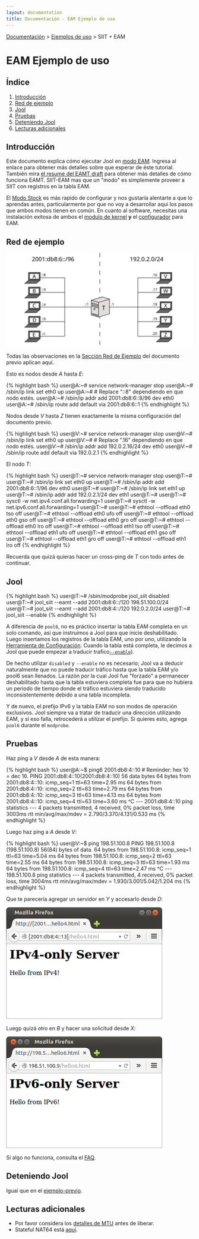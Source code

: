 ```yaml
---
layout: documentation
title: Documentación - EAM Ejemplo de uso
---
```


[Documentación](esp-doc-index.html) > [Ejemplos de uso](esp-doc-index.html#ejemplos-de-uso) > SIIT + EAM

# EAM Ejemplo de uso

## Índice

1. [Introducción](#introduccion)
2. [Red de ejemplo](#red-de-ejemplo)
3. [Jool](#jool)
4. [Pruebas](#pruebas)
5. [Deteniendo Jool](#deteniendo-jool)
6. [Lecturas adicionales](#lecturas-adicionales)

## Introducción

Este documento explica cómo ejecutar Jool en [modo EAM](esp-intro-nat64.html#siit-con-eam). Ingresa al enlace para obtener más detalles sobre que esperar de éste tutorial. También mira [el resume del EAMT draft](esp-misc-eamt.html) para obtener más detalles de cómo funciona EAMT. SIIT-EAM mas que un "modo" es simplemente proveer a SIIT con registros en la tabla EAM.

El [Modo Stock](esp-mod-run-vanilla.html) es más rapido de configurar y nos gustaría alentarte a que lo aprendas antes,  particularmente por que no voy a desarrollar aqui los pasos que ambos modos tienen en común. En cuanto al software, necesitas una instalación exitosa de ambos el [modulo de kernel](esp-mod-install.html) **y** el [configurador](esp-usr-install.html) para EAM.

## Red de ejemplo

![Figure 1 - Red de ejemplo](images/network/eam.svg)

Todas las observaciones en la [Sección Red de Ejemplo](esp-mod-run-vanilla.html#red-de-ejemplo) del documento previo aplican aquí.

Esto es nodos desde _A_ hasta _E_:

{% highlight bash %}
user@A:~# service network-manager stop
user@A:~# /sbin/ip link set eth0 up
user@A:~# # Replace "::8" dependiendo en que nodo estés.
user@A:~# /sbin/ip addr add 2001:db8:6::8/96 dev eth0
user@A:~# /sbin/ip route add default via 2001:db8:6::1
{% endhighlight %}

Nodos desde _V_ hasta _Z_ tienen exactamente la misma configuración del documento previo.

{% highlight bash %}
user@V:~# service network-manager stop
user@V:~# /sbin/ip link set eth0 up
user@V:~# # Replace ".16" dependiendo en que nodo estés.
user@V:~# /sbin/ip addr add 192.0.2.16/24 dev eth0
user@V:~# /sbin/ip route add default via 192.0.2.1
{% endhighlight %}

El nodo _T_:

{% highlight bash %}
user@T:~# service network-manager stop
user@T:~# 
user@T:~# /sbin/ip link set eth0 up
user@T:~# /sbin/ip addr add 2001:db8:6::1/96 dev eth0
user@T:~# 
user@T:~# /sbin/ip link set eth1 up
user@T:~# /sbin/ip addr add 192.0.2.1/24 dev eth1
user@T:~# 
user@T:~# sysctl -w net.ipv4.conf.all.forwarding=1
user@T:~# sysctl -w net.ipv6.conf.all.forwarding=1
user@T:~# 
user@T:~# ethtool --offload eth0 tso off
user@T:~# ethtool --offload eth0 ufo off
user@T:~# ethtool --offload eth0 gso off
user@T:~# ethtool --offload eth0 gro off
user@T:~# ethtool --offload eth0 lro off
user@T:~# ethtool --offload eth1 tso off
user@T:~# ethtool --offload eth1 ufo off
user@T:~# ethtool --offload eth1 gso off
user@T:~# ethtool --offload eth1 gro off
user@T:~# ethtool --offload eth1 lro off
{% endhighlight %}

Recuerda que quizá quieras hacer un cross-ping de _T_ con todo antes de continuar.

## Jool

{% highlight bash %}
user@T:~# /sbin/modprobe jool_siit disabled
user@T:~# jool_siit --eamt --add 2001:db8:6::/120 198.51.100.0/24
user@T:~# jool_siit --eamt --add 2001:db8:4::/120 192.0.2.0/24
user@T:~# jool_siit --enable
{% endhighlight %}

A diferencia de `pool6`, no es práctico insertar la tabla EAM completa en un solo comando, asi que instruimos a Jool para que inicie deshabilitado. Luego insertamos los registros de la tabla EAM, uno por uno, utilizando la [Herramienta de Configuración](esp-usr-flags-eamt.html). Cuando la tabla está completa, le decimos a Jool que puede empezar a traducir trafico[`--enable`](esp-usr-flags-global.html#enable---disable)).

De hecho utilizar `disabled` y `--enable` no es necesario; Jool va a deducir naturalmente que no puede traducir tráfico hasta que la tabla EAM y/o pool6 sean llenados. La razón por la cual Jool fue "forzado" a permanecer deshabilitado hasta que la tabla estuviera completa fue para que no hubiera un periodo de tiempo donde el tráfico estuviera siendo traducido inconsistentemente debido a una tabla incompleta.

Y de nuevo, el prefijo IPv6 y la tabla EAM no son modos de operación exclusivos. Jool siempre va a tratar de traducir una dirección utilizando EAM, y si eso falla, retrocederá a utilizar el prefijo. Si quieres esto, agrega `pool6` durante el `modprobe`.

## Pruebas

Haz ping a _V_ desde _A_ de esta manera:

{% highlight bash %}
user@A:~$ ping6 2001:db8:4::10 # Reminder: hex 10 = dec 16.
PING 2001:db8:4::10(2001:db8:4::10) 56 data bytes
64 bytes from 2001:db8:4::10: icmp_seq=1 ttl=63 time=2.95 ms
64 bytes from 2001:db8:4::10: icmp_seq=2 ttl=63 time=2.79 ms
64 bytes from 2001:db8:4::10: icmp_seq=3 ttl=63 time=4.13 ms
64 bytes from 2001:db8:4::10: icmp_seq=4 ttl=63 time=3.60 ms
^C
--- 2001:db8:4::10 ping statistics ---
4 packets transmitted, 4 received, 0% packet loss, time 3003ms
rtt min/avg/max/mdev = 2.790/3.370/4.131/0.533 ms
{% endhighlight %}

Luego haz ping a _A_ desde _V_:

{% highlight bash %}
user@V:~$ ping 198.51.100.8
PING 198.51.100.8 (198.51.100.8) 56(84) bytes of data.
64 bytes from 198.51.100.8: icmp_seq=1 ttl=63 time=5.04 ms
64 bytes from 198.51.100.8: icmp_seq=2 ttl=63 time=2.55 ms
64 bytes from 198.51.100.8: icmp_seq=3 ttl=63 time=1.93 ms
64 bytes from 198.51.100.8: icmp_seq=4 ttl=63 time=2.47 ms
^C
--- 198.51.100.8 ping statistics ---
4 packets transmitted, 4 received, 0% packet loss, time 3004ms
rtt min/avg/max/mdev = 1.930/3.001/5.042/1.204 ms
{% endhighlight %}

Que te parecería agregar un servidor en _Y_ y accesarlo desde _D_:

![Figure 1 - IPv6 TCP from an IPv4 node](images/run-eam-firefox-4to6.png)

Luegp quizá otro en _B_ y hacer una solicitud desde _X_:

![Figure 2 - IPv4 TCP from an IPv6 node](images/run-eam-firefox-6to4.png)

Si algo no funciona, consulta el [FAQ](esp-misc-faq.html).

## Deteniendo Jool

Igual que en el [ejemplo-previo](esp-mod-run-vanilla.html#deteniendo-jool).

## Lecturas adicionales

- Por favor considera los [detalles de MTU](esp-misc-mtu.html) antes de liberar.
- Stateful NAT64 está [aquí](esp-mod-run-stateful.html).